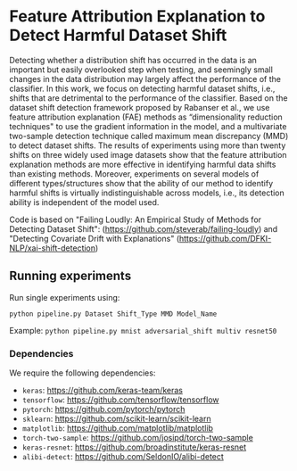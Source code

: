 # Feature Attribution Explanation to Detect Harmful Dataset Shift

Detecting whether a distribution shift has occurred in the data is an important but easily overlooked step when testing, and seemingly small changes in the data distribution may largely affect the performance of the classifier. In this work, we focus on detecting harmful dataset shifts, i.e., shifts that are detrimental to the performance of the classifier. Based on the dataset shift detection framework proposed by Rabanser et al., we use feature attribution explanation (FAE) methods as “dimensionality reduction techniques" to use the gradient information in the model, and a multivariate two-sample detection technique called maximum mean discrepancy (MMD) to detect dataset shifts. The results of experiments using more than twenty shifts on three widely used image datasets show that the feature attribution explanation methods are more effective in identifying harmful data shifts than existing methods. Moreover, experiments on several models of different types/structures show that the ability of our method to identify harmful shifts is virtually indistinguishable across models, i.e., its detection ability is independent of the model used.

Code is based on "Failing Loudly: An Empirical Study of Methods for Detecting Dataset Shift": (https://github.com/steverab/failing-loudly) and "Detecting Covariate Drift with Explanations" (https://github.com/DFKI-NLP/xai-shift-detection)

## Running experiments

Run single experiments using:

```
python pipeline.py Dataset Shift_Type MMD Model_Name
```

Example: `python pipeline.py mnist adversarial_shift multiv resnet50`



### Dependencies

We require the following dependencies:
- `keras`: https://github.com/keras-team/keras
- `tensorflow`: https://github.com/tensorflow/tensorflow
- `pytorch`: https://github.com/pytorch/pytorch
- `sklearn`: https://github.com/scikit-learn/scikit-learn
- `matplotlib`: https://github.com/matplotlib/matplotlib
- `torch-two-sample`: https://github.com/josipd/torch-two-sample
- `keras-resnet`: https://github.com/broadinstitute/keras-resnet
- `alibi-detect`: https://github.com/SeldonIO/alibi-detect
